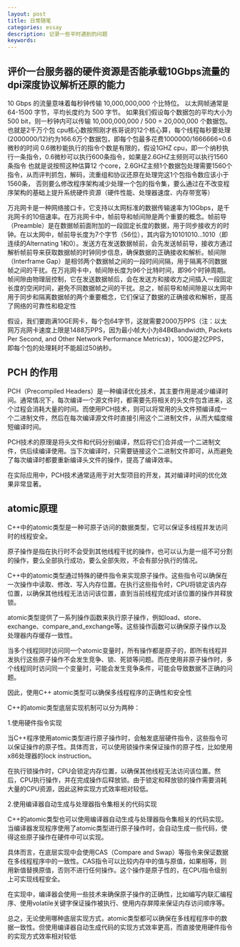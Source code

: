 ```yaml
---
layout: post
title: 日常随笔
categories: essay
description: 记录一些平时遇到的问题
keywords: 
---
```


## 评价一台服务器的硬件资源是否能承载10Gbps流量的dpi深度协议解析还原的能力

10 Gbps 的流量意味着每秒钟传输 10,000,000,000 个比特位。 以太网帧通常是 64-1500 字节，平均长度约为 500 字节。 如果我们假设每个数据包的平均大小为 500 bit，则一秒钟内可以传输 10,000,000,000 / 500 = 20,000,000 个数据包。也就是2千万个包 cpu核心数按照刚才栋哥说的12个核心算，每个线程每秒要处理(2000000/12)约为166.6万个数据包，即每个包最多花费1000000/1666666=0.6微秒的时间 0.6微秒能执行的指令个数是有限的，假设1GHZ cpu，即一个纳秒执行一条指令，0.6微秒可以执行600条指令，如果是2.6GHZ主频则可以执行1560条指令 也就是说按照这种估算12 个core，2.6GHZ主频1个数据包处理需要1560个指令，从而评判抓包，解码，流重组和协议还原在处理完这1个包指令数应该小于1560条， 否则要么修改程序架构减少处理一个包的指令集，要么通过在不改变程序架构的基础上提升系统硬件资源（硬件性能、处理器速度、内存带宽等）

万兆网卡是一种网络接口卡，它支持以太网标准的数据传输速率为10Gbps，是千兆网卡的10倍速率。在万兆网卡中，帧前导和帧间隙是两个重要的概念。帧前导（Preamble）是在数据帧前面附加的一段固定长度的数据，用于同步接收方的时钟。在以太网中，帧前导长度为7个字节（56位），其内容为10101010...1010（即连续的Alternating 1和0）。发送方在发送数据帧前，会先发送帧前导，接收方通过解析帧前导来获取数据帧的时钟同步信息，确保数据的正确接收和解析。帧间隙（Interframe Gap）是相邻两个数据帧之间的一段时间间隔，用于隔离不同数据帧之间的干扰。在万兆网卡中，帧间隙长度为96个比特时间，即96个时钟周期。帧间隙由物理层控制，它在发送数据帧后，会在发送方和接收方之间插入一段固定长度的空闲时间，避免不同数据帧之间的干扰。总之，帧前导和帧间隙是以太网中用于同步和隔离数据帧的两个重要概念，它们保证了数据的正确接收和解析，提高了网络的可靠性和稳定性

假设，我们要跑满10GE网卡，每个包64字节，这就需要2000万PPS（注：以太网万兆网卡速度上限是1488万PPS，因为最小帧大小为84B《Bandwidth, Packets Per Second, and Other Network Performance Metrics》），100G是2亿PPS，即每个包的处理耗时不能超过50纳秒。

## PCH 的作用
PCH（Precompiled Headers）是一种编译优化技术，其主要作用是减少编译时间。通常情况下，每次编译一个源文件时，都需要先将相关的头文件包含进来，这个过程会消耗大量的时间。而使用PCH技术，则可以将常用的头文件预编译成一个二进制文件，然后在每次编译源文件时直接引用这个二进制文件，从而大幅度缩短编译时间。

PCH技术的原理是将头文件和代码分别编译，然后将它们合并成一个二进制文件，供后续编译使用。当下次编译时，只需要链接这个二进制文件即可，从而避免了每次编译时都要重新编译头文件的操作，提高了编译效率。

在实际应用中，PCH技术通常适用于对大型项目的开发，其对编译时间的优化效果非常显著。

## atomic原理
C++中的atomic类型是一种可原子访问的数据类型，它可以保证多线程并发访问时的线程安全。

原子操作是指在执行时不会受到其他线程干扰的操作，也可以认为是一组不可分割的操作，要么全部执行成功，要么全部失败，不会有部分执行的情况。

C++中的atomic类型通过特殊的硬件指令来实现原子操作。这些指令可以确保在一次操作中读取、修改、写入内存位置。在执行这些指令时，CPU将锁定该内存位置，以确保其他线程无法访问该位置，直到当前线程完成对该位置的操作并释放锁。

atomic类型提供了一系列操作函数来执行原子操作，例如load、store、exchange、compare_and_exchange等。这些操作函数可以确保原子操作以及处理器内存缓存一致性。

当多个线程同时访问同一个atomic变量时，所有操作都是原子的，即所有线程并发执行这些原子操作不会发生竞争、锁、死锁等问题。而在使用非原子操作时，多个线程同时访问同一个变量时，可能会发生竞争条件，可能会导致数据不正确的问题。

因此，使用C++ atomic类型可以确保多线程程序的正确性和安全性

C++的atomic类型底层实现机制可以分为两种：

1.使用硬件指令实现

当C++程序使用atomic类型进行原子操作时，会触发底层硬件指令，这些指令可以保证操作的原子性。具体而言，可以使用锁操作来保证操作的原子性，比如使用x86处理器的lock instruction。

在执行锁操作时，CPU会锁定内存位置，以确保其他线程无法访问该位置。然后，CPU执行操作，并在完成操作后释放锁。由于锁定和释放锁的操作需要消耗大量的CPU资源，因此这种实现方式效率相对较低。

2.使用编译器自动生成与处理器指令集相关的代码实现

C++的atomic类型也可以使用编译器自动生成与处理器指令集相关的代码实现。当编译器发现程序使用了atomic类型进行原子操作时，会自动生成一些代码，使得这些原子操作在硬件中可以实现。

具体而言，在底层实现中会使用CAS（Compare and Swap）等指令来保证数据在多线程程序中的一致性。CAS指令可以比较内存中的值与原值，如果相等，则用新值替换原值，否则不进行任何操作。这个操作是原子性的，在CPU指令级别上可实现线程安全。

在实现中，编译器会使用一些技术来确保原子操作的正确性，比如编写内联汇编程序、使用volatile关键字保证操作被执行、使用内存屏障来保证内存访问顺序等。

总之，无论使用哪种底层实现方式，atomic类型都可以确保在多线程程序中的数据一致性。但使用编译器自动生成代码的实现方式效率更高，而直接使用硬件指令的实现方式效率相对较低
